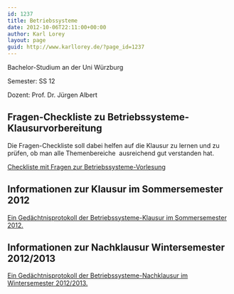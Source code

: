 ```yaml
---
id: 1237
title: Betriebssysteme
date: 2012-10-06T22:11:00+00:00
author: Karl Lorey
layout: page
guid: http://www.karllorey.de/?page_id=1237
---
```

Bachelor-Studium an der Uni Würzburg
  
Semester: SS 12
  
Dozent: Prof. Dr. Jürgen Albert

## Fragen-Checkliste zu Betriebssysteme-Klausurvorbereitung

Die Fragen-Checkliste soll dabei helfen auf die Klausur zu lernen und zu prüfen, ob man alle Themenbereiche  ausreichend gut verstanden hat.

[Checkliste mit Fragen zur Betriebssysteme-Vorlesung](http://www.karllorey.de/informatik-studium/vorlesungen/betriebssysteme/klausur-checkliste-fur-die-betriebssysteme-klausur/ "Klausur-Checkliste für die Betriebssysteme-Klausur")

## Informationen zur Klausur im Sommersemester 2012

[Ein Gedächtnisprotokoll der Betriebssysteme-Klausur im Sommersemester 2012.](http://www.karllorey.de/informatik-studium/vorlesungen/betriebssysteme/betriebssysteme-klausur-sommersemester-2012/ "Betriebssysteme-Klausur Sommersemester 2012")

## Informationen zur Nachklausur Wintersemester 2012/2013

[Ein Gedächtnisprotokoll der Betriebssysteme-Nachklausur im Wintersemester 2012/2013.](http://www.karllorey.de/informatik-studium/vorlesungen/betriebssysteme/betriebssysteme-nachklausur-wintersemester-20122013/ "Betriebssysteme-Nachklausur Wintersemester 2012/2013")